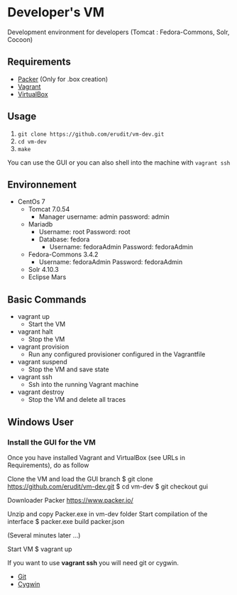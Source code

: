 # Developer's VM
Development environment for developers (Tomcat : Fedora-Commons, Solr, Cocoon)

## Requirements
* [Packer](https://packer.io/) (Only for .box creation)
* [Vagrant](https://www.vagrantup.com/)
* [VirtualBox](https://www.virtualbox.org/)

## Usage

1. `git clone https://github.com/erudit/vm-dev.git`
2. `cd vm-dev`
3. `make`

You can use the GUI or you can also shell into the machine with `vagrant ssh`

## Environnement

* CentOs 7
  * Tomcat 7.0.54
    * Manager username: admin password: admin
  * Mariadb
    * Username: root Password: root
    * Database: fedora
      * Username: fedoraAdmin Password: fedoraAdmin
  * Fedora-Commons 3.4.2
    * Username: fedoraAdmin Password: fedoraAdmin
  * Solr 4.10.3
  * Eclipse Mars

## Basic Commands

- vagrant up
  - Start the VM
- vagrant halt
  - Stop the VM
- vagrant provision
  - Run any configured provisioner configured in the Vagrantfile
- vagrant suspend
  - Stop the VM and save state
- vagrant ssh
  - Ssh into the running Vagrant machine
- vagrant destroy
  - Stop the VM and delete all traces


## Windows User

### Install the GUI for the VM

Once you have installed Vagrant and VirtualBox (see URLs in Requirements), do as follow

Clone the VM and load the GUI branch
$ git clone https://github.com/erudit/vm-dev.git
$ cd vm-dev
$ git checkout gui

Downloader Packer
https://www.packer.io/

Unzip and copy Packer.exe in vm-dev folder
Start compilation of the interface
$ packer.exe build packer.json

(Several minutes later ...)

Start VM
$ vagrant up

If you want to use **vagrant ssh** you will need git or cygwin.

  * [Git](https://git-scm.com/downloads)
  * [Cygwin](https://cygwin.com/install.html)
